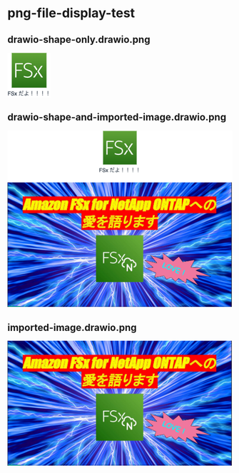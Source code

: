 # png-file-display-test

## drawio-shape-only.drawio.png

![drawio-shape-only.drawio.png](./drawio-shape-only.drawio.png)

## drawio-shape-and-imported-image.drawio.png

![drawio-shape-and-imported-image.drawio.png](./drawio-shape-and-imported-image.drawio.png)

## imported-image.drawio.png

![imported-image.drawio.png](./imported-image.drawio.png)
